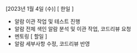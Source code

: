 
[2023년 1월 4일 (수)]
[ 한일 ]
* 알람 이관 작업 및 테스트 진행
* 알람 전체 색인 알람 분석 및 이관 작업, 코드리뷰 요청
* 멘토링
[ 할일 ]
* 알람  세부사항 수정, 코드리뷰 반영


